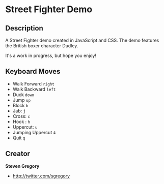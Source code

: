 Street Fighter Demo
====================

## Description

A Street Fighter demo created in JavaScript and CSS. The demo features the British boxer character Dudley.

It's a work in progress, but hope you enjoy!

## Keyboard Moves

* Walk Forward `right`
* Walk Backward `left`
* Duck `down`
* Jump `up`
* Block `b`
* Jab: `j`
* Cross: `c`
* Hook : `h`
* Uppercut: `u`
* Jumping Uppercut `4`
* Quit `q`

## Creator

**Steven Gregory**

- <http://twitter.com/sgregory>